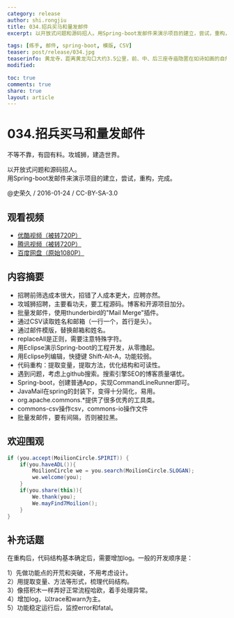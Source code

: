 ```yaml
---
category: release
author: shi.rongjiu
title: 034.招兵买马和量发邮件
excerpt: 以开放式问题和源码招人。用Spring-boot发邮件来演示项目的建立，尝试，重构，完成。

tags: [练手, 邮件, spring-boot, 模版, CSV]
teaser: post/release/034.jpg
teaserinfo: 黄龙寺，距离黄龙沟口大约3.5公里，前、中、后三座寺庙隐匿在如诗如画的自然美景之中，神秘气息十足。
modified: 

toc: true
comments: true
share: true
layout: article
---
```


# 034.招兵买马和量发邮件

不等不靠，有囧有料。攻城狮，建造世界。  

以开放式问题和源码招人。  
用Spring-boot发邮件来演示项目的建立，尝试，重构，完成。

@史荣久 / 2016-01-24 / CC-BY-SA-3.0  

## 观看视频

  * [优酷视频（被转720P）](http://v.youku.com/v_show/id_XMTQ1NTc3NTM4OA==.html)
  * [腾讯视频（被转720P）](http://v.qq.com/x/page/i01826tphl5.html)
  * [百度网盘（原始1080P）](http://pan.baidu.com/s/1miuopZi)

## 内容摘要

  * 招聘前筛选成本很大，招错了人成本更大，应聘亦然。
  * 攻城狮招聘，主要看功夫，要工程源码。博客和开源项目加分。
  * 批量发邮件，使用thunderbird的"Mail Merge"插件。
  * 通过CSV读取姓名和邮箱（一行一个，首行是头）。
  * 通过邮件模版，替换邮箱和姓名。
  * replaceAll是正则，需要注意特殊字符。
  * 用Eclipse演示Spring-boot的工程开发，从零撸起。
  * 用Eclipse列编辑，快捷键 Shift-Alt-A，功能较弱。
  * 代码重构：提取变量，提取方法，优化结构和可读性。
  * 遇到问题，考虑上github搜索。搜索引擎SEO的博客质量堪忧。
  * Spring-boot，创建普通App，实现CommandLineRunner即可。
  * JavaMail在spring的封装下，变得十分简化，易用。
  * org.apache.commons.*提供了很多优秀的工具类。
  * commons-csv操作csv，commons-io操作文件
  * 批量发邮件，要有间隔，否则被拉黑。

## 欢迎围观

``` java
if (you.accept(MoilionCircle.SPIRIT)) {
    if(you.haveADL()){
        MoilionCircle we = you.search(MoilionCircle.SLOGAN);
        we.welcome(you);
    }
    if(you.share(this)){
        We.thank(you);
        We.mayFind7Moilion();
    }
}
```

## 补充话题

在重构后，代码结构基本确定后，需要增加log。一般的开发顺序是：

1）先做功能点的开荒和突破，不用考虑设计。  
2）用提取变量、方法等形式，梳理代码结构。  
3）像搭积木一样弄好正常流程哈欧，着手处理异常。  
4）增加log，以trace和warn为主。  
5）功能稳定运行后，监控error和fatal。
